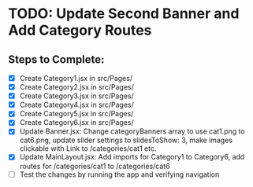 # TODO: Update Second Banner and Add Category Routes

## Steps to Complete:
- [x] Create Category1.jsx in src/Pages/
- [x] Create Category2.jsx in src/Pages/
- [x] Create Category3.jsx in src/Pages/
- [x] Create Category4.jsx in src/Pages/
- [x] Create Category5.jsx in src/Pages/
- [x] Create Category6.jsx in src/Pages/
- [x] Update Banner.jsx: Change categoryBanners array to use cat1.png to cat6.png, update slider settings to slidesToShow: 3, make images clickable with Link to /categories/cat1 etc.
- [x] Update MainLayout.jsx: Add imports for Category1 to Category6, add routes for /categories/cat1 to /categories/cat6
- [ ] Test the changes by running the app and verifying navigation
